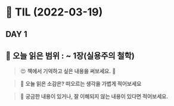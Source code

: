 # :pencil: TIL (2022-03-19)
## DAY 1
:book: 오늘 읽은 범위 : ~ 1장(실용주의 철학)
---
> :heart_eyes: **책에서 기억하고 싶은 내용을 써보세요.** :clap:
 
 
> :thinking: **오늘 읽은 소감은? 떠오르는 생각을 가볍게 적어보세요**


> :mag_right: **궁금한 내용이 있거나, 잘 이해되지 않는 내용이 있다면 적어보세요.**

 
